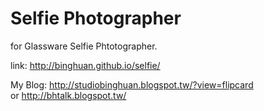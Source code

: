 Selfie Photographer
======

for Glassware Selfie Phtotographer.

<p>
    link: <a href="http://binghuan.github.io/selfie/">http://binghuan.github.io/selfie/</a>
</p>
<p>
	My Blog: <a href="http://studiobinghuan.blogspot.tw/?view=flipcard">http://studiobinghuan.blogspot.tw/?view=flipcard</a><br>
	or <a href="http://bhtalk.blogspot.tw/">http://bhtalk.blogspot.tw/</a>
</p>





